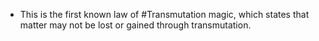 - This is the first known law of #Transmutation magic, which states that matter may not be lost or gained through transmutation.